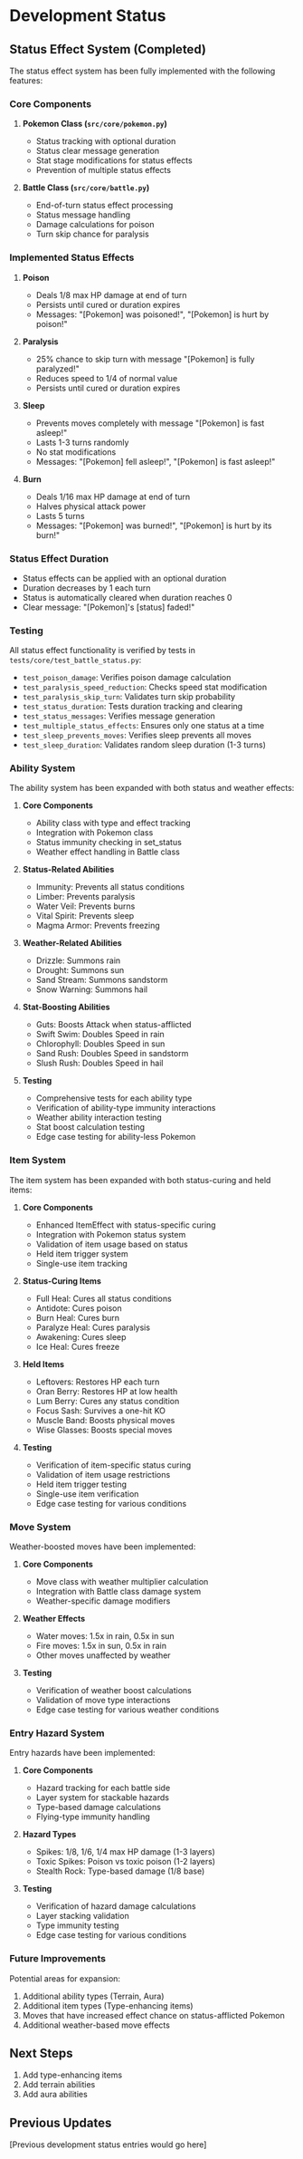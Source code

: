 # Development Status

## Status Effect System (Completed)

The status effect system has been fully implemented with the following features:

### Core Components

1. **Pokemon Class (`src/core/pokemon.py`)**
   - Status tracking with optional duration
   - Status clear message generation
   - Stat stage modifications for status effects
   - Prevention of multiple status effects

2. **Battle Class (`src/core/battle.py`)**
   - End-of-turn status effect processing
   - Status message handling
   - Damage calculations for poison
   - Turn skip chance for paralysis

### Implemented Status Effects

1. **Poison**
   - Deals 1/8 max HP damage at end of turn
   - Persists until cured or duration expires
   - Messages: "[Pokemon] was poisoned!", "[Pokemon] is hurt by poison!"

2. **Paralysis**
   - 25% chance to skip turn with message "[Pokemon] is fully paralyzed!"
   - Reduces speed to 1/4 of normal value
   - Persists until cured or duration expires

3. **Sleep**
   - Prevents moves completely with message "[Pokemon] is fast asleep!"
   - Lasts 1-3 turns randomly
   - No stat modifications
   - Messages: "[Pokemon] fell asleep!", "[Pokemon] is fast asleep!"

4. **Burn**
   - Deals 1/16 max HP damage at end of turn
   - Halves physical attack power
   - Lasts 5 turns
   - Messages: "[Pokemon] was burned!", "[Pokemon] is hurt by its burn!"

### Status Effect Duration

- Status effects can be applied with an optional duration
- Duration decreases by 1 each turn
- Status is automatically cleared when duration reaches 0
- Clear message: "[Pokemon]'s [status] faded!"

### Testing

All status effect functionality is verified by tests in `tests/core/test_battle_status.py`:
- `test_poison_damage`: Verifies poison damage calculation
- `test_paralysis_speed_reduction`: Checks speed stat modification
- `test_paralysis_skip_turn`: Validates turn skip probability
- `test_status_duration`: Tests duration tracking and clearing
- `test_status_messages`: Verifies message generation
- `test_multiple_status_effects`: Ensures only one status at a time
- `test_sleep_prevents_moves`: Verifies sleep prevents all moves
- `test_sleep_duration`: Validates random sleep duration (1-3 turns)

### Ability System

The ability system has been expanded with both status and weather effects:

1. **Core Components**
   - Ability class with type and effect tracking
   - Integration with Pokemon class
   - Status immunity checking in set_status
   - Weather effect handling in Battle class

2. **Status-Related Abilities**
   - Immunity: Prevents all status conditions
   - Limber: Prevents paralysis
   - Water Veil: Prevents burns
   - Vital Spirit: Prevents sleep
   - Magma Armor: Prevents freezing

3. **Weather-Related Abilities**
   - Drizzle: Summons rain
   - Drought: Summons sun
   - Sand Stream: Summons sandstorm
   - Snow Warning: Summons hail

4. **Stat-Boosting Abilities**
   - Guts: Boosts Attack when status-afflicted
   - Swift Swim: Doubles Speed in rain
   - Chlorophyll: Doubles Speed in sun
   - Sand Rush: Doubles Speed in sandstorm
   - Slush Rush: Doubles Speed in hail

5. **Testing**
   - Comprehensive tests for each ability type
   - Verification of ability-type immunity interactions
   - Weather ability interaction testing
   - Stat boost calculation testing
   - Edge case testing for ability-less Pokemon

### Item System

The item system has been expanded with both status-curing and held items:

1. **Core Components**
   - Enhanced ItemEffect with status-specific curing
   - Integration with Pokemon status system
   - Validation of item usage based on status
   - Held item trigger system
   - Single-use item tracking

2. **Status-Curing Items**
   - Full Heal: Cures all status conditions
   - Antidote: Cures poison
   - Burn Heal: Cures burn
   - Paralyze Heal: Cures paralysis
   - Awakening: Cures sleep
   - Ice Heal: Cures freeze

3. **Held Items**
   - Leftovers: Restores HP each turn
   - Oran Berry: Restores HP at low health
   - Lum Berry: Cures any status condition
   - Focus Sash: Survives a one-hit KO
   - Muscle Band: Boosts physical moves
   - Wise Glasses: Boosts special moves

4. **Testing**
   - Verification of item-specific status curing
   - Validation of item usage restrictions
   - Held item trigger testing
   - Single-use item verification
   - Edge case testing for various conditions

### Move System

Weather-boosted moves have been implemented:

1. **Core Components**
   - Move class with weather multiplier calculation
   - Integration with Battle class damage system
   - Weather-specific damage modifiers

2. **Weather Effects**
   - Water moves: 1.5x in rain, 0.5x in sun
   - Fire moves: 1.5x in sun, 0.5x in rain
   - Other moves unaffected by weather

3. **Testing**
   - Verification of weather boost calculations
   - Validation of move type interactions
   - Edge case testing for various weather conditions

### Entry Hazard System

Entry hazards have been implemented:

1. **Core Components**
   - Hazard tracking for each battle side
   - Layer system for stackable hazards
   - Type-based damage calculations
   - Flying-type immunity handling

2. **Hazard Types**
   - Spikes: 1/8, 1/6, 1/4 max HP damage (1-3 layers)
   - Toxic Spikes: Poison vs toxic poison (1-2 layers)
   - Stealth Rock: Type-based damage (1/8 base)

3. **Testing**
   - Verification of hazard damage calculations
   - Layer stacking validation
   - Type immunity testing
   - Edge case testing for various conditions

### Future Improvements

Potential areas for expansion:
1. Additional ability types (Terrain, Aura)
2. Additional item types (Type-enhancing items)
3. Moves that have increased effect chance on status-afflicted Pokemon
4. Additional weather-based move effects

## Next Steps

1. Add type-enhancing items
2. Add terrain abilities
3. Add aura abilities

## Previous Updates

[Previous development status entries would go here]
